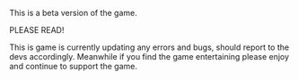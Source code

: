 This is a beta version of the game.

PLEASE READ!

This is game is currently updating any errors and bugs, should report to the devs accordingly. Meanwhile if you find the game entertaining please enjoy and continue to support the game.

